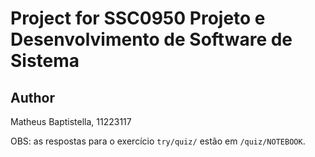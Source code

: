 # Project for SSC0950 Projeto e Desenvolvimento de Software de Sistema

## Author
Matheus Baptistella, 11223117

OBS: as respostas para o exercício `try/quiz/` estão em `/quiz/NOTEBOOK`.